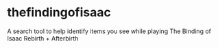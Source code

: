 # thefindingofisaac
A search tool to help identify items you see while playing The Binding of Isaac Rebirth + Afterbirth
